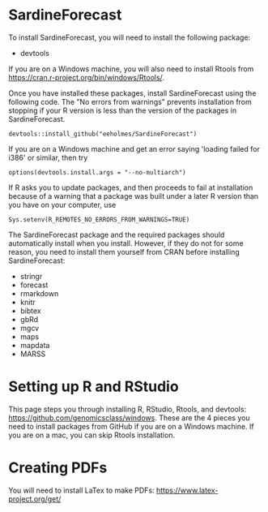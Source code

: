 # SardineForecast

To install SardineForecast, you will need to install the following package:

* devtools

If you are on a Windows machine, you will also need to install Rtools from <https://cran.r-project.org/bin/windows/Rtools/>.  

Once you have installed these packages, install SardineForecast using the following code. The "No errors from warnings" prevents installation from stopping if your R version is less than the version of the packages in SardineForecast.

```
devtools::install_github("eeholmes/SardineForecast")
```
If you are on a Windows machine and get an error saying 'loading failed for i386' or similar, then try
```
options(devtools.install.args = "--no-multiarch")
```
If R asks you to update packages, and then proceeds to fail at installation because of a warning that a package was built under a later R version than you have on your computer, use
```
Sys.setenv(R_REMOTES_NO_ERRORS_FROM_WARNINGS=TRUE)
```

The SardineForecast package and the required packages should automatically install when you install.  However, if they do not for some reason, you need to install them yourself from CRAN before installing SardineForecast:

* stringr
* forecast
* rmarkdown
* knitr
* bibtex
* gbRd
* mgcv
* maps
* mapdata
* MARSS


# Setting up R and RStudio

This page steps you through installing R, RStudio, Rtools, and devtools: <https://github.com/genomicsclass/windows>.  These are the 4 pieces you need to install packages from GitHub if you are on a Windows machine.  If you are on a mac, you can skip Rtools installation.

# Creating PDFs

You will need to install LaTex to make PDFs: <https://www.latex-project.org/get/>
